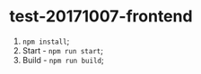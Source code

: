 # test-20171007-frontend

1. `npm install`;
2. Start - `npm run start`;
3. Build - `npm run build`;
